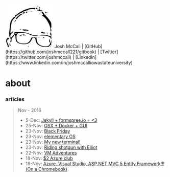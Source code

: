 <img src="images/avatar.png" width="150">
Josh McCall | [GitHub](https://github.com/joshmccall221/gitbook) | [Twitter](https://twitter.com/joshmccall) | [LinkedIn](https://www.linkedin.com/in/joshmccalliowastateuniversity)



# about



### articles
>Nov - 2016
>* 5-Dec: [Jekyll + formspree.io = <3](articles/formspree.md)
>* 25-Nov: [OSX + Docker + GUI](articles/docker.md)
>* 23-Nov: [Black Friday](articles/bf.md)
>* 23-Nov: [elementary OS](articles/elementary_os.md)
>* 23-Nov: [My new terminal!](articles/my_new_term.md)
>* 23-Nov: [Riding shotgun with Elliot](articles/riding_shotgun_with_elliot.md)
>* 22-Nov: [VM Adventures](articles/vm_adventures.md)
>* 18-Nov: [$2 Azure club](articles/azure_pricing.md)
>* 18-Nov: [Azure, Visual Studio, ASP.NET MVC 5 Entity Framework!!!(On a Chromebook)](articles/chromebook.md)
